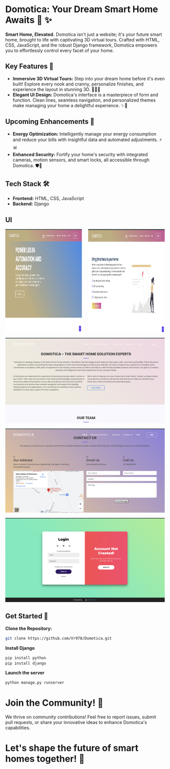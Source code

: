 # Domotica: Your Dream Smart Home Awaits 🏡 ✨

**Smart Home, Elevated.** Domotica isn't just a website; it's your future smart home, brought to life with captivating 3D virtual tours. Crafted with HTML, CSS, JavaScript, and the robust Django framework, Domotica empowers you to effortlessly control every facet of your home.

## Key Features 🔑

- **Immersive 3D Virtual Tours:** Step into your dream home before it's even built! Explore every nook and cranny, personalize finishes, and experience the layout in stunning 3D. 🚶‍♂️💫
- **Elegant UI Design:** Domotica's interface is a masterpiece of form and function. Clean lines, seamless navigation, and personalized themes make managing your home a delightful experience. ✨🎨

## Upcoming Enhancements 🚧

- **Energy Optimization:** Intelligently manage your energy consumption and reduce your bills with insightful data and automated adjustments. ⚡📊
- **Enhanced Security:** Fortify your home's security with integrated cameras, motion sensors, and smart locks, all accessible through Domotica. 🛡️👀

## Tech Stack 🛠️

- **Frontend:** HTML, CSS, JavaScript
- **Backend:** Django

## UI

<div style="display: flex; gap: 20px;align-items:center;">

  <img src="./assets/img/UI1.png" alt="UI-1" style="width: 48%;height:330px">
  <img src="./assets/img/UI2.png" alt="UI-2" style="width: 48%;height:330px">

</div>


![UIImage](./assets/img/UI3.png)


![UIImage](./assets/img/UI4.png)


![UIImage](./assets/img/UI5.png)


## Get Started 🚀

**Clone the Repository:**

```bash
git clone https://github.com/Vr978/Domotica.git
```

**Install Django**

```bash
pip install python
pip install django
```

**Launch the server**

```bash
python manage.py runserver
```

# Join the Community! 🤝
We thrive on community contributions! Feel free to report issues, submit pull requests, or share your innovative ideas to enhance Domotica's capabilities.

# Let's shape the future of smart homes together! 🌟